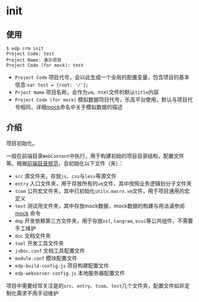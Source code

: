 # init

## 使用

    $ edp crm init
    Project Code: test
    Project Name: 演示项目
    Project Code (for mock): test

* `Project Code` 项目代号，会以此生成一个全局的配置变量，包含项目的基本信息:`var test = {root: '/'};`
* `Prject Name` 项目名称，会作为`vm`、`html`文件的默认`title`内容
* `Project Code (for mock)` 模拟数据项目代号，乐高平台使用，默认与项目代号相同，详细[mock](mock.md)命名中关于模拟数据的描述

## 介绍

项目初始化。

一般在前端目录`WebContent`中执行，用于构建初始的项目目录结构，配置文件等。根据[前端目录规范](https://github.com/ecomfe/spec/blob/master/directory.md)，会初始化以下文件（夹）：

* `src` 源文件夹，存放`js`、`css`与`less`等源文件
* `entry` 入口文件夹，用于存放所有的`vm`文件，其中按照业务逻辑划分子文件夹
* `tcom` 公共宏文件夹，其中已初始化`utils.macro.vm`文件，用于项目通用的宏定义
* `test` 测试用文件夹，其中存放mock数据，mock数据的构建与用法请参阅[mock](mock.md) 命令
* `dep` 开发依赖第三方文件夹，用于存放`esl`, `tangram`, `ecui`等公共组件，不需要手工维护
* `doc` 文档文件夹
* `tool` 开发工具文件夹
* `jsDoc.conf` 文档工具配置文件
* `module.conf` 模块配置文件
* `edp-build-config.js` 项目构建配置文件
* `edp-webserver-config.js` 本地服务器配置文件

项目中需要经常关注是的`src`、`entry`、`tcom`、`test`几个文件夹，配置文件如非定制化需求不用手动维护
